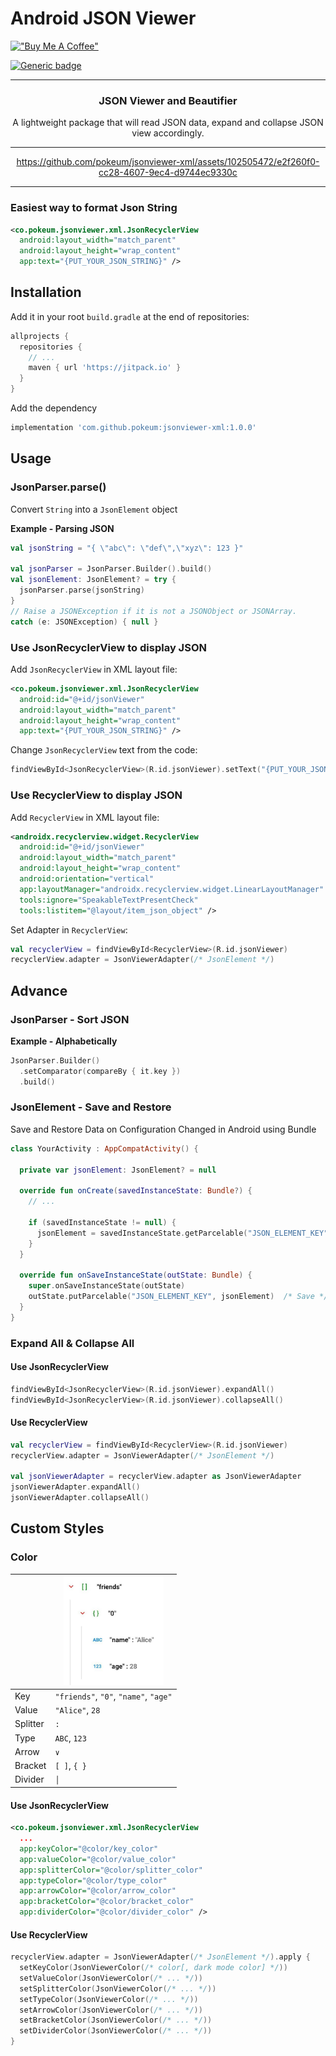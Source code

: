 # Android JSON Viewer

[!["Buy Me A Coffee"](https://www.buymeacoffee.com/assets/img/custom_images/orange_img.png)](https://www.buymeacoffee.com/pokeumcho)

[![Generic badge](https://img.shields.io/badge/jitpack-v1.0.0-darkyellow?logo=jitpack&logoColor=white.svg)](https://jitpack.io/#pokeum/jsonviewer-xml/)

---

<div align="center">

### JSON Viewer and Beautifier

A lightweight package that will read JSON data, expand and collapse JSON view accordingly.

</div>

---

<div align="center">
  
https://github.com/pokeum/jsonviewer-xml/assets/102505472/e2f260f0-cc28-4607-9ec4-d9744ec9330c

</div>

---

### Easiest way to format Json String

```xml
<co.pokeum.jsonviewer.xml.JsonRecyclerView
  android:layout_width="match_parent"
  android:layout_height="wrap_content"
  app:text="{PUT_YOUR_JSON_STRING}" />
```

## Installation

Add it in your root `build.gradle` at the end of repositories:

```gradle
allprojects {
  repositories {
    // ...
    maven { url 'https://jitpack.io' }
  }
}
```

Add the dependency

```gradle
implementation 'com.github.pokeum:jsonviewer-xml:1.0.0'
```

## Usage

### JsonParser.parse()

Convert `String` into a `JsonElement` object

**Example - Parsing JSON**

```kotlin
val jsonString = "{ \"abc\": \"def\",\"xyz\": 123 }"
            
val jsonParser = JsonParser.Builder().build()
val jsonElement: JsonElement? = try {
  jsonParser.parse(jsonString)
}
// Raise a JSONException if it is not a JSONObject or JSONArray.
catch (e: JSONException) { null }
```

### Use JsonRecyclerView to display JSON

Add `JsonRecyclerView` in XML layout file:

```xml
<co.pokeum.jsonviewer.xml.JsonRecyclerView
  android:id="@+id/jsonViewer"
  android:layout_width="match_parent"
  android:layout_height="wrap_content"
  app:text="{PUT_YOUR_JSON_STRING}" />
```

Change `JsonRecyclerView` text from the code:

```kotlin
findViewById<JsonRecyclerView>(R.id.jsonViewer).setText("{PUT_YOUR_JSON_STRING}")
```

### Use RecyclerView to display JSON

Add `RecyclerView` in XML layout file:

```xml
<androidx.recyclerview.widget.RecyclerView
  android:id="@+id/jsonViewer"
  android:layout_width="match_parent"
  android:layout_height="wrap_content"
  android:orientation="vertical"
  app:layoutManager="androidx.recyclerview.widget.LinearLayoutManager"
  tools:ignore="SpeakableTextPresentCheck"
  tools:listitem="@layout/item_json_object" />
```
  
Set Adapter in `RecyclerView`:

```kotlin
val recyclerView = findViewById<RecyclerView>(R.id.jsonViewer)
recyclerView.adapter = JsonViewerAdapter(/* JsonElement */)
```

## Advance

### JsonParser - Sort JSON

**Example - Alphabetically**

```kotlin
JsonParser.Builder()
  .setComparator(compareBy { it.key })
  .build()
```

### JsonElement - Save and Restore

Save and Restore Data on Configuration Changed in Android using Bundle
    
```kotlin
class YourActivity : AppCompatActivity() {

  private var jsonElement: JsonElement? = null

  override fun onCreate(savedInstanceState: Bundle?) {
    // ...
  
    if (savedInstanceState != null) {
      jsonElement = savedInstanceState.getParcelable("JSON_ELEMENT_KEY")  /* Restore */
    }
  }

  override fun onSaveInstanceState(outState: Bundle) {
    super.onSaveInstanceState(outState)
    outState.putParcelable("JSON_ELEMENT_KEY", jsonElement)  /* Save */
  }
}
```

### Expand All & Collapse All

#### Use JsonRecyclerView

```kotlin
findViewById<JsonRecyclerView>(R.id.jsonViewer).expandAll()
findViewById<JsonRecyclerView>(R.id.jsonViewer).collapseAll()
```

#### Use RecyclerView

```kotlin
val recyclerView = findViewById<RecyclerView>(R.id.jsonViewer)
recyclerView.adapter = JsonViewerAdapter(/* JsonElement */)

val jsonViewerAdapter = recyclerView.adapter as JsonViewerAdapter
jsonViewerAdapter.expandAll()
jsonViewerAdapter.collapseAll()
```

## Custom Styles

### Color

|  | <img src="./image/screenshot/styles-color.png"  width="160"> |
| -- | -- |
| Key | `"friends"`, `"0"`, `"name"`, `"age"` |
| Value | `"Alice"`, `28` |
| Splitter | `:` |
| Type | `ABC`, `123` |
| Arrow | `∨` |
| Bracket | `[ ]`, `{ }` |
| Divider | `│` |

#### Use JsonRecyclerView

  ```xml
  <co.pokeum.jsonviewer.xml.JsonRecyclerView
    ...
    app:keyColor="@color/key_color"
    app:valueColor="@color/value_color"
    app:splitterColor="@color/splitter_color"
    app:typeColor="@color/type_color"
    app:arrowColor="@color/arrow_color"
    app:bracketColor="@color/bracket_color"
    app:dividerColor="@color/divider_color" />
  ```

#### Use RecyclerView

  ```kotlin
  recyclerView.adapter = JsonViewerAdapter(/* JsonElement */).apply {
    setKeyColor(JsonViewerColor(/* color[, dark mode color] */))
    setValueColor(JsonViewerColor(/* ... */))
    setSplitterColor(JsonViewerColor(/* ... */))
    setTypeColor(JsonViewerColor(/* ... */))
    setArrowColor(JsonViewerColor(/* ... */))
    setBracketColor(JsonViewerColor(/* ... */))
    setDividerColor(JsonViewerColor(/* ... */))
  }
  ```
